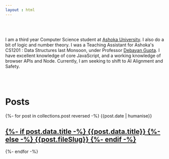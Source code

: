 ```yaml
---
layout : html
---
```

<p style="padding:3rem 0">
I am a third year Computer Science student at <a href="https://www.ashoka.edu.in">Ashoka University</a>. I also do a bit of logic and number theory. I was a Teaching Assistant for Ashoka's CS1201 : Data Structures last Monsoon, under Professor <a href="https://debayangupta.com">Debayan Gupta</a>. I have excellent knowledge of core JavaScript, and a working knowledge of browser APIs and Node. Currently, I am seeking to shift to AI Alignment and Safety. 
</p>
<h1> Posts </h1>

{%- for post in collections.post reversed -%}
  {{post.date | humanise}}
  <a href={{post.url}}>
    <h2 class="post-title">
    {%- if post.data.title -%} 
        {{post.data.title}} 
    {%- else -%} 
        {{post.fileSlug}}
    {%- endif -%}
    </h2>
  </a>
{%- endfor -%}
